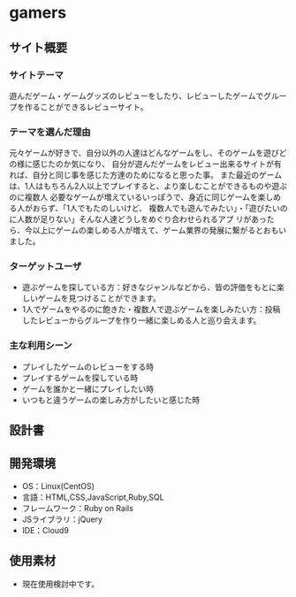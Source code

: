 # gamers

## サイト概要
### サイトテーマ
遊んだゲーム・ゲームグッズのレビューをしたり、レビューしたゲームでグループを作ることができるレビューサイト。

### テーマを選んだ理由
元々ゲームが好きで、自分以外の人達はどんなゲームをし、そのゲームを遊びどの様に感じたのか気になり、
自分が遊んだゲームをレビュー出来るサイトが有れば、自分と同じ事を感じた方達のためになると思った事。
また最近のゲームは、1人はもちろん2人以上でプレイすると、より楽しむことができるものや遊ぶのに複数人
必要なゲームが増えているいっぽうで、身近に同じゲームを楽しめる人がおらず、「1人でもたのしいけど、
複数人でも遊んでみたい」・「遊びたいのに人数が足りない」そんな人達どうしをめぐり合わせられるアプ
リがあったら、今以上にゲームの楽しめる人が増えて、ゲーム業界の発展に繋がるとおもいました。


### ターゲットユーザ
- 遊ぶゲームを探している方：好きなジャンルなどから、皆の評価をもとに楽しいゲームを見つけることができます。
- 1人でゲームをやるのに飽きた・複数人で遊ぶゲームを楽しみたい方：投稿したレビューからグループを作り一緒に楽しめる人と巡り会えます。

### 主な利用シーン
- プレイしたゲームのレビューをする時
- プレイするゲームを探している時
- ゲームを誰かと一緒にプレイしたい時
- いつもと違うゲームの楽しみ方がしたいと感じた時

## 設計書

## 開発環境
- OS：Linux(CentOS)
- 言語：HTML,CSS,JavaScript,Ruby,SQL
- フレームワーク：Ruby on Rails
- JSライブラリ：jQuery
- IDE：Cloud9

## 使用素材
- 現在使用検討中です。
